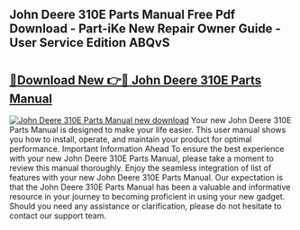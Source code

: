 ## John Deere 310E Parts Manual Free Pdf Download - Part-iKe New Repair Owner Guide - User Service Edition ABQvS

# <h2><a href="http://bc11319.oget.top/?id=John+Deere+310E+Parts+Manual">🔗Download New 👉🔴 John Deere 310E Parts Manual</a></h2>

[![John Deere 310E Parts Manual new download](https://i.imgur.com/5g1atiW.png)](http://bc11319.oget.top/?id=John+Deere+310E+Parts+Manual)
Your new John Deere 310E Parts Manual is designed to make your life easier. This user manual shows you how to install, operate, and maintain your product for optimal performance. Important Information Ahead To ensure the best experience with your new John Deere 310E Parts Manual, please take a moment to review this manual thoroughly. Enjoy the seamless integration of list of features with your new John Deere 310E Parts Manual. Our expectation is that the John Deere 310E Parts Manual has been a valuable and informative resource in your journey to becoming proficient in using your new gadget. Should you need any assistance or clarification, please do not hesitate to contact our support team.
